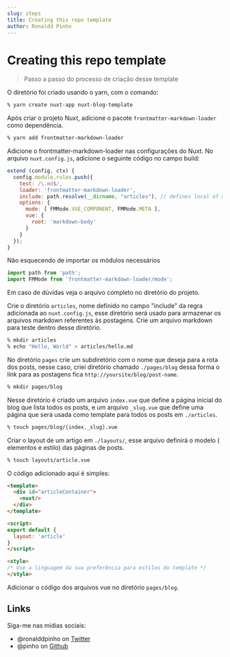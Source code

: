 ```yaml
---
slug: steps
title: Creating this repo template
author: Ronaldd Pinho
---
```


# Creating this repo template

> Passo a passo do processo de criação desse template

O diretório foi criado usando o yarn, com o comando:
```zsh
% yarn create nuxt-app nuxt-blog-template
```

Após criar o projeto Nuxt, adicione o pacote `frontmatter-markdown-loader` como
dependência.
```zsh
% yarn add frontmatter-markdown-loader
```

Adicione o frontmatter-markdown-loader nas configurações do Nuxt.
No arquivo `nuxt.config.js`, adicione o seguinte código no campo build:

```js
extend (config, ctx) {
  config.module.rules.push({
    test: /\.md$/,
    loader: 'frontmatter-markdown-loader',
    include: path.resolve(__dirname, "articles"), // defines local of md files
    options: {
      mode: [ FMMode.VUE_COMPONENT, FMMode.META ],
      vue: {
        root: 'markdown-body'
      }
    }
  });
}
```
Não esquecendo de importar os módulos necessários

```js
import path from 'path';
import FMMode from 'frontmatter-markdown-loader/mode';
```

Em caso de dúvidas veja o arquivo completo no diretório do projeto.

Crie o diretório `articles`, nome definido no campo "include" da regra
adicionada ao `nuxt.config.js`, esse diretório será usado para armazenar os 
arquivos markdown referentes às postagens. Crie um arquivo markdown para teste
dentro desse diretório.

```zsh
% mkdir articles
% echo "Hello, World" > articles/hello.md
```

No diretório `pages` crie um subdiretório com o nome que deseja para a rota dos
posts, nesse caso, criei diretório chamado `./pages/blog` dessa forma o link
para as postagens fica `http://yoursite/blog/post-name`.

```zsh
% mkdir pages/blog
```

Nesse diretório é criado um arquivo `index.vue` que define a página inicial do
blog que lista todos os posts, e um arquivo `_slug.vue` que define uma página
que será usada como template para todos os posts em `./articles`.

```zsh
% touch pages/blog/{index,_slug}.vue
```

Criar o layout de um artigo em `./layouts/`, esse arquivo definirá o modelo (
elementos e estilo) das páginas de posts.
```zsh
% touch layouts/article.vue
```

O código adicionado aqui é simples:
```html
<template>
  <div id="articleContainer">
    <nuxt/>
  </div>
</template>

<script>
export default {
  layout: 'article'
}
</script>

<style>
/* Use a linguagem da sua preferência para estilos do template */
</style>
```

Adicionar o código dos arquivos vue no diretório `pages/blog`.

## Links

Siga-me nas mídias sociais:

* @ronalddpinho on [Twitter](https://twitter.com/ronalddpinho)
* @pinho on [Github](https://github.com/pinho)
